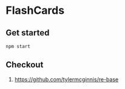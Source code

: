 # FlashCards

## Get started

`npm start`

## Checkout

1. https://github.com/tylermcginnis/re-base
